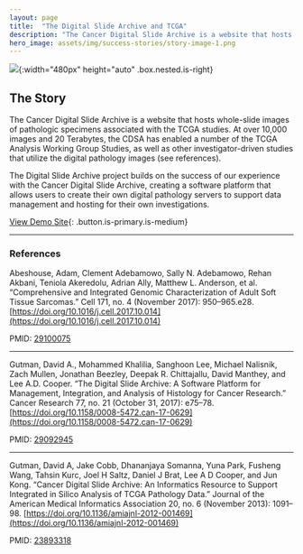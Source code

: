 ```yaml
---
layout: page
title:  "The Digital Slide Archive and TCGA"
description: "The Cancer Digital Slide Archive is a website that hosts whole-slide images of pathologic specimens associated with the TCGA studies ..."
hero_image: assets/img/success-stories/story-image-1.png
---
```


<div class="story-content is-clearfix" markdown="1">

![](../../assets/img/success-stories/story-image-1.png){:width="480px" height="auto" .box.nested.is-right}

## The Story

The Cancer Digital Slide Archive is a website that hosts whole-slide images of pathologic specimens associated with the TCGA studies. At over 10,000 images and 20 Terabytes, the CDSA has enabled a number of the TCGA Analysis Working Group Studies, as well as other investigator-driven studies that utilize the digital pathology images (see references).

The Digital Slide Archive project builds on the success of our experience with the Cancer Digital Slide Archive, creating a software platform that allows users to create their own digital pathology servers to support data management and hosting for their own investigations.

[View Demo Site](https://cancer.digitalslidearchive.org/){: .button.is-primary.is-medium}

</div>

---

<div class="story-references" markdown="1">

### References

Abeshouse, Adam, Clement Adebamowo, Sally N. Adebamowo, Rehan Akbani, Teniola Akeredolu, Adrian Ally, Matthew L. Anderson, et al. “Comprehensive and Integrated Genomic Characterization of Adult Soft Tissue Sarcomas.” Cell 171, no. 4 (November 2017): 950–965.e28. [https://doi.org/10.1016/j.cell.2017.10.014](https://doi.org/10.1016/j.cell.2017.10.014)

PMID: [29100075](https://www.ncbi.nlm.nih.gov/pubmed/?term=29100075)

---

Gutman, David A., Mohammed Khalilia, Sanghoon Lee, Michael Nalisnik, Zach Mullen, Jonathan Beezley, Deepak R. Chittajallu, David Manthey, and Lee A.D. Cooper. “The Digital Slide Archive: A Software Platform for Management, Integration, and Analysis of Histology for Cancer Research.” Cancer Research 77, no. 21 (October 31, 2017): e75–78. [https://doi.org/10.1158/0008-5472.can-17-0629](https://doi.org/10.1158/0008-5472.can-17-0629)

PMID: [29092945](https://www.ncbi.nlm.nih.gov/pubmed/?term=29092945)

---

Gutman, David A, Jake Cobb, Dhananjaya Somanna, Yuna Park, Fusheng Wang, Tahsin Kurc, Joel H Saltz, Daniel J Brat, Lee A D Cooper, and Jun Kong. “Cancer Digital Slide Archive: An Informatics Resource to Support Integrated in Silico Analysis of TCGA Pathology Data.” Journal of the American Medical Informatics Association 20, no. 6 (November 2013): 1091–98. [https://doi.org/10.1136/amiajnl-2012-001469](https://doi.org/10.1136/amiajnl-2012-001469)

PMID: [23893318](https://www.ncbi.nlm.nih.gov/pubmed/?term=23893318)

</div>
